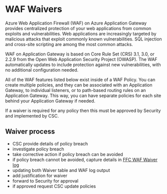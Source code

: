 # WAF Waivers
Azure Web Application Firewall (WAF) on Azure Application Gateway provides centralized protection of your web applications from common exploits and vulnerabilities. Web applications are increasingly targeted by malicious attacks that exploit commonly known vulnerabilities. SQL injection and cross-site scripting are among the most common attacks.

WAF on Application Gateway is based on Core Rule Set (CRS) 3.1, 3.0, or 2.2.9 from the Open Web Application Security Project (OWASP). The WAF automatically updates to include protection against new vulnerabilities, with no additional configuration needed.

All of the WAF features listed below exist inside of a WAF Policy. You can create multiple policies, and they can be associated with an Application Gateway, to individual listeners, or to path-based routing rules on an Application Gateway. This way, you can have separate policies for each site behind your Application Gateway if needed.

If a waiver is required for any policy then this must be approved by Security and implemented by CSC.

## Waiver process
- CSC provide details of policy breach
- investigate policy breach
- take corrective action if policy breach can be avoided
- if policy breach cannot be avoided, capture details in [FFC WAF Waiver log](https://defra.sharepoint.com/:w:/s/pwa/Future%20Farming%20and%20Countryside%20Programme/EWW5fpKNiRtMk4DvLGr86bgB3pcVQJlLOqsHtH1t0eiZ-Q?e=geChTo)
- updating both Waiver table and WAF log output
- add justification for waiver
- forward to Security for approval
- if approved request CSC update policies

